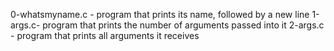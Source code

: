 0-whatsmyname.c - program that prints its name, followed by a new line
1-args.c- program that prints the number of arguments passed into it
2-args.c - program that prints all arguments it receives
